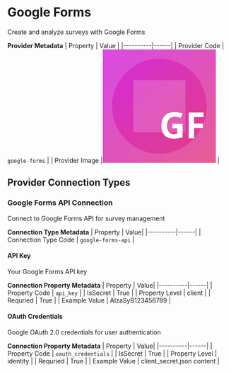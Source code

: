 # Google Forms
Create and analyze surveys with Google Forms

**Provider Metadata**
| Property | Value |
|----------|------|
| Provider Code | `google-forms` |
| Provider Image |![Google Forms Provider Small Image](./images/google-forms_small.png) |

## Provider Connection Types

<a name="google-forms-api"></a>
### Google Forms API Connection
Connect to Google Forms API for survey management

**Connection Type Metadata**
| Property | Value|
|----------|------|
| Connection Type Code | `google-forms-api` |

<a name="google-forms-api_api_key"></a>
#### API Key
Your Google Forms API key

**Connection Property Metadata**
| Property | Value|
|----------|------|
| Property Code | `api_key` |
| IsSecret | True |
| Property Level | client |
| Requried | True |
| Example Value | AIzaSyB123456789 |

<a name="google-forms-api_oauth_credentials"></a>
#### OAuth Credentials
Google OAuth 2.0 credentials for user authentication

**Connection Property Metadata**
| Property | Value|
|----------|------|
| Property Code | `oauth_credentials` |
| IsSecret | True |
| Property Level | identity |
| Requried | True |
| Example Value | client_secret.json content |



